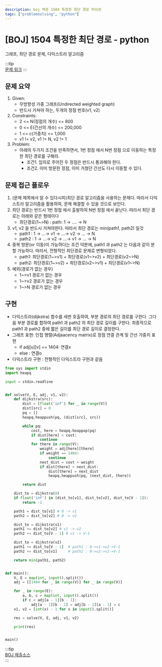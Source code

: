 ```yaml
---
description: boj 백준 1504 특정한 최단 경로 파이썬
tags: ["problemsolving", "python"]
---
```

# [BOJ] 1504 특정한 최단 경로 - python

그래프, 최단 경로 문제, 다익스트라 알고리즘

:::tip  
[문제 링크](https://www.acmicpc.net/problem/1504)
:::

## 문제 요약
1. Given:
    - 무방향성 가중 그래프(Undirected weighted graph)
    - 반드시 거쳐야 하는, 두개의 정점 번호(v1, v2)
2. Constraints:
    - 2 <= N(정점의 개수) <= 800
    - 0 <= E(간선의 개수) <= 200,000
    - 1 <= c(가중치) <= 1,000
    - v1 != v2, v1 != N, v2 != 1
3. Problem:
    - 아래의 두가지 조건을 만족하면서, 1번 정점 에서 N번 정점 으로 이동하는 특정한 최단 경로를 구해라.
        - 조건1.  임의로 주어진 두 정점은 반드시 통과해야 한다.
        - 조건2. 이미 방문한 정점, 이미 거쳤던 간선도 다시 이동할 수 있다.
## 문제 접근  플로우
1. (문제 제목에서 알 수 있다시피)최단 경로 알고리즘을 사용하는 문제다. 따라서 다익스트라 알고리즘을 활용하여, 문제 해결할 수 있을 것으로 보인다.
2. 최단 경로는 반드시 1번 정점 에서 출발하여 N번 정점 에서 끝난다. 따라서 최단 경로는 아래와 같은 형태이다
    - 최단경로(1~>N) : path: 1 -> .... -> N
3. v1, v2 을 반드시 거쳐야한다. 따라서 최단 경로는 min(path1, path2) 일것
    - path1 : 1 -> ...-> v1 -> ...-> v2 -> ... -> N
    - path2 : 1 -> ...-> v2 -> ...-> v1 -> ... -> N
4. 중복 방문(or 이동)이 가능하다는 조건 덕분에, path1 과 path2 는 다음과 같이 분할 가능하다. 따라서, 전형적인 최단경로 문제로 변형되었다.
    - path1: 최단경로(1~>v1) + 최단경로(v1~>v2) + 최단경로(v2~>N)
    - path2: 최단경로(1~>v2) + 최단경로(v2~>v1) + 최단경로(v1~>N)
5. 예외(경로가 없는 경우)
    - 1~>v1 경로가 없는 경우
    - 1~>v2 경로가 없는 경우
    - 1~>N 경로가 없는 경우

## 구현
- 다익스트라(dijkstra) 함수를 세번 호출하여, 부분 경로의 최단 경로를 구한다. 그다음 부분 경로를 합하여 path1 과 path2 의 최단 경로 길이를 구한다. 최종적으로 path1 과 path2 중에 짧은 길이를 최단 경로 길이로 결정한다.
- 그래프 표현: 인접 행렬(Adjaacency matrix)로 정점 연결 관계 및 간선 가중치 표현
    - if adj[u]\[v] == 1404: 연결x
    - else : 연결o
- 다익스트라 구현 : 전형적인 다익스트라 구현과 같음

``` python  
from sys import stdin
import heapq

input = stdin.readline


def solve(V, E, adj, v1, v2):
    def dijkstra(src):
        dist = [float('inf') for _ in range(V)]
        dist[src] = 0
        pq = []
        heapq.heappush(pq, (dist[src], src))

        while pq:
            cost, here = heapq.heappop(pq)
            if dist[here] < cost:
                continue
            for there in range(V):
                weight = adj[here][there]
                if weight == 1404:
                    continue
                next_dist = cost + weight
                if dist[there] > next_dist:
                    dist[there] = next_dist
                    heapq.heappush(pq, (next_dist, there))

        return dist

    dist_to = dijkstra(0)
    if float('inf') in (dist_to[v1], dist_to[v2], dist_to[V - 1]):
        return -1

    path1 = dist_to[v1] # 0 -> v1
    path2 = dist_to[v2] # 0 -> v2

    dist_to = dijkstra(v1) 
    path1 += dist_to[v2] # v1 -> v2
    path2 += dist_to[V - 1] # v1 -> V-1

    dist_to = dijkstra(v2)
    path1 += dist_to[V - 1]  # path1 : 0->v1->v2->V-1
    path2 += dist_to[v1]     # path2 : 0->v2->v1->V-1

    return min(path1, path2)


def main():
    V, E = map(int, input().split())
    adj = [[1404 for _ in range(V)] for _ in range(V)]

    for _ in range(E):
        a, b, c = map(int, input().split())
        if c < adj[a - 1][b - 1]:
            adj[a - 1][b - 1] = adj[b - 1][a - 1] = c
    v1, v2 = [int(x) - 1 for x in input().split()]

    res = solve(V, E, adj, v1, v2)

    print(res)


main()
```  

:::tip  
[BOJ 제출소스](https://www.acmicpc.net/source/39283417)  
:::  
